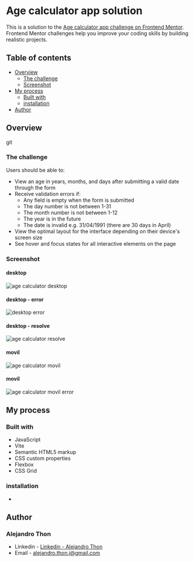 # Age calculator app solution

This is a solution to the [Age calculator app challenge on Frontend Mentor](https://www.frontendmentor.io/challenges/age-calculator-app-dF9DFFpj-Q). Frontend Mentor challenges help you improve your coding skills by building realistic projects.

## Table of contents

- [Overview](#overview)
  - [The challenge](#the-challenge)
  - [Screenshot](#screenshot)
- [My process](#my-process)
  - [Built with](#built-with)
  - [installation](#installation)
- [Author](#author)

## Overview

git

### The challenge

Users should be able to:

- View an age in years, months, and days after submitting a valid date through the form
- Receive validation errors if:
  - Any field is empty when the form is submitted
  - The day number is not between 1-31
  - The month number is not between 1-12
  - The year is in the future
  - The date is invalid e.g. 31/04/1991 (there are 30 days in April)
- View the optimal layout for the interface depending on their device's screen size
- See hover and focus states for all interactive elements on the page

### Screenshot

#### desktop

  <image src="src\assets\images\desktop-mockup.png" alt="age calculator desktop">

#### desktop - error

  <image src="src\assets\images\desktop-mockup-error.png" alt="desktop error">

#### desktop - resolve

  <image src="src\assets\images\desktop-mockup-resolve.png" alt="age calculator resolve">

#### movil

  <image src="src\assets\images\movile-mockup.png" alt="age calculator movil">
  
#### movil

  <image src="src\assets\images\movile-mockup-error.png" alt="age calculator movil error">

## My process

### Built with

- JavaScript
- Vite
- Semantic HTML5 markup
- CSS custom properties
- Flexbox
- CSS Grid

### installation

-

## Author

### Alejandro Thon

- Linkedin - [Linkedin - Alejandro Thon](www.linkedin.com/in/alejandrothon/)
- Email - alejandro.thon.j@gmail.com

